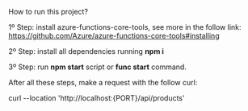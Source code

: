 How to run this project?

1º Step: install azure-functions-core-tools, see more in the follow link: https://github.com/Azure/azure-functions-core-tools#installing

2º Step: install all dependencies running **npm i**

3º Step: run **npm start** script or **func start** command.

After all these steps, make a request with the follow curl:

curl --location 'http://localhost:{PORT}/api/products'

